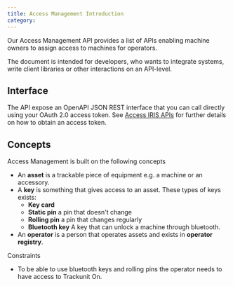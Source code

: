 ```yaml
---
title: Access Management Introduction
category: 
---
```

Our Access Management API provides a list of APIs enabling machine owners to assign access to machines for operators.

The document is intended for developers, who wants to integrate systems, write client libraries or other interactions on an API-level.

## Interface

The API expose an OpenAPI JSON REST interface that you can call directly using your OAuth 2.0 access token. See [Access IRIS APIs](../reference/access-token) for further details on how to obtain an access token.

## Concepts

Access Management is built on the following concepts

- An **asset** is a trackable piece of equipment e.g. a machine or an accessory.
- A **key** is something that gives access to an asset. These types of keys exists:
  - **Key card**
  - **Static pin** a pin that doesn't change
  - **Rolling pin** a pin that changes regularly
  - **Bluetooth key** A key that can unlock a machine through bluetooth.
- An **operator** is a person that operates assets and exists in **operator registry**. 

Constraints

- To be able to use bluetooth keys and rolling pins the operator needs to have access to Trackunit On.
